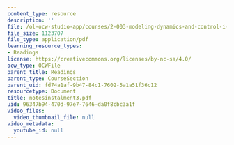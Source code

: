 ```yaml
---
content_type: resource
description: ''
file: /ol-ocw-studio-app/courses/2-003-modeling-dynamics-and-control-i-spring-2005/96347b94470d97e77646da0f8cbc3a1f_notesinstalment3.pdf
file_size: 1123707
file_type: application/pdf
learning_resource_types:
- Readings
license: https://creativecommons.org/licenses/by-nc-sa/4.0/
ocw_type: OCWFile
parent_title: Readings
parent_type: CourseSection
parent_uid: fd74a1af-9b47-84c1-7602-5a1a51f36c12
resourcetype: Document
title: notesinstalment3.pdf
uid: 96347b94-470d-97e7-7646-da0f8cbc3a1f
video_files:
  video_thumbnail_file: null
video_metadata:
  youtube_id: null
---
```

